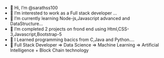 - 👋 Hi, I’m @sarathss100
- 👀 I’m interested to work as a Full stack developer ...
- 🌱 I’m currently learning Node-js,Javascript advanced and DataStructure...
- 💞️ I’m completed 2 projects on frond end using Html,CSS-3,Javascript,Bootstrap-5
- 🌱 I Learned programming bacics from C,Java and Python....
- 🌱 Full Stack Developer => Data Science => Machine Learning => Artificial Intelligence + Block Chain technology

